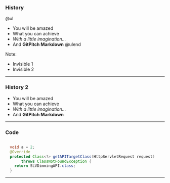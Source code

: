 ### History

@ul
- You will be amazed
- What you can achieve
- *With a little imagination...*
- And **GitPitch Markdown**
@ulend

Note:

- Invisible 1
- Invisible 2

---

### History 2

- You will be amazed
- What you can achieve
- *With a little imagination...*
- And **GitPitch Markdown**


---

### Code

```java

  void a = 2;
  @Override
  protected Class<?> getAPITargetClass(HttpServletRequest request) 
       throws ClassNotFoundException {
    return SLVDimmingAPI.class;
  } 

```

---




